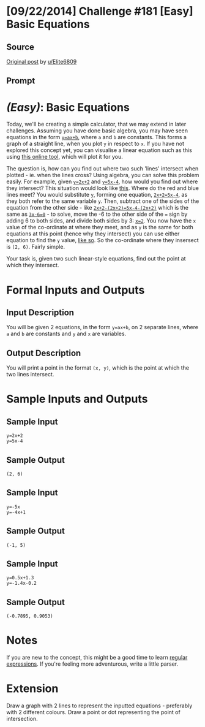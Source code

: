 # [09/22/2014] Challenge #181 [Easy] Basic Equations

## Source

[Original post](https://old.reddit.com/r/dailyprogrammer/comments/2h5b2k/09222014_challenge_181_easy_basic_equations/) by [u/Elite6809](https://old.reddit.com/user/Elite6809)

## Prompt

# [](#EasyIcon) _(Easy)_: Basic Equations

Today, we'll be creating a simple calculator, that we may extend in later challenges. Assuming you have done basic algebra, you may have seen equations in the form [`y=ax+b`](http://latex.codecogs.com/gif.latex?y%3Dax&plus;b), where `a` and `b` are constants. This forms a graph of a straight line, when you plot `y` in respect to `x`. If you have not explored this concept yet, you can visualise a linear equation such as this using [this online tool](http://www.mathopenref.com/linearexplorer.html), which will plot it for you.

The question is, how can you find out where two such 'lines' intersect when plotted - ie. when the lines cross? Using algebra, you can solve this problem easily. For example, given [`y=2x+2`](http://latex.codecogs.com/gif.latex?y%3D2x&plus;2) and [`y=5x-4`](http://latex.codecogs.com/gif.latex?y%3D5x-4), how would you find out where they intersect? This situation would look like [this](http://i.imgur.com/wLr5Aei.png). Where do the red and blue lines meet? You would substitute `y`, forming one equation, [`2x+2=5x-4`](http://latex.codecogs.com/gif.latex?2x&plus;2%3D5x-4), as they both refer to the same variable `y`. Then, subtract one of the sides of the equation from the other side - like [`2x+2-(2x+2)=5x-4-(2x+2)`](http://latex.codecogs.com/gif.latex?2x&plus;2-%282x&plus;2%29%3D5x-4-%282x&plus;2%29) which is the same as [`3x-6=0`](http://latex.codecogs.com/gif.latex?3x-6%3D0) - to solve, move the -6 to the other side of the `=` sign by adding 6 to both sides, and divide both sides by 3: [`x=2`](http://latex.codecogs.com/gif.latex?x%3D2). You now have the `x` value of the co-ordinate at where they meet, and as `y` is the same for both equations at this point (hence why they intersect) you can use either equation to find the `y` value, [like so](http://latex.codecogs.com/gif.latex?%282x&plus;2%5C%3B%20%5Ctextup%7Bwhere%7D%5C%3B%20x%3D2%29%3D2%282%29&plus;2%3D4&plus;2%3D6). So the co-ordinate where they insersect is `(2, 6)`. Fairly simple.

Your task is, given two such linear-style equations, find out the point at which they intersect.

# Formal Inputs and Outputs

## Input Description

You will be given 2 equations, in the form `y=ax+b`, on 2 separate lines, where `a` and `b` are constants and `y` and `x` are variables.

## Output Description

You will print a point in the format `(x, y)`, which is the point at which the two lines intersect.

# Sample Inputs and Outputs

## Sample Input

	y=2x+2
	y=5x-4

## Sample Output

	(2, 6)

## Sample Input

	y=-5x
	y=-4x+1

## Sample Output

	(-1, 5)

## Sample Input

	y=0.5x+1.3
	y=-1.4x-0.2

## Sample Output

	(-0.7895, 0.9053)

# Notes

If you are new to the concept, this might be a good time to learn [regular expressions](http://www.regular-expressions.info/tutorial.html). If you're feeling more adventurous, write a little parser.

# Extension

Draw a graph with 2 lines to represent the inputted equations - preferably with 2 different colours. Draw a point or dot representing the point of intersection.
